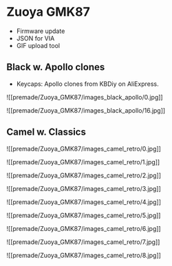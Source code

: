 
# Zuoya GMK87 
- Firmware update
- JSON for VIA
- GIF upload tool
## Black w. Apollo clones
- Keycaps: Apollo clones from KBDiy on AliExpress.

![[premade/Zuoya_GMK87/images_black_apollo/0.jpg]]

![[premade/Zuoya_GMK87/images_black_apollo/16.jpg]]

## Camel w. Classics

![[premade/Zuoya_GMK87/images_camel_retro/0.jpg]]

![[premade/Zuoya_GMK87/images_camel_retro/1.jpg]]

![[premade/Zuoya_GMK87/images_camel_retro/2.jpg]]

![[premade/Zuoya_GMK87/images_camel_retro/3.jpg]]

![[premade/Zuoya_GMK87/images_camel_retro/4.jpg]]

![[premade/Zuoya_GMK87/images_camel_retro/5.jpg]]

![[premade/Zuoya_GMK87/images_camel_retro/6.jpg]]

![[premade/Zuoya_GMK87/images_camel_retro/7.jpg]]

![[premade/Zuoya_GMK87/images_camel_retro/8.jpg]]